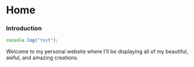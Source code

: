 # Home

### Introduction

```javascript
console.log("test");
```

Welcome to my personal website where I'll be displaying all of my beautiful, awful, and amazing creations.

